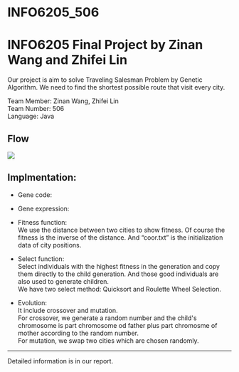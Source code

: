# INFO6205_506
INFO6205 Final Project by Zinan Wang and Zhifei Lin
==
Our project is aim to solve Traveling Salesman Problem by Genetic Algorithm. We need to find the shortest possible route that visit every city. 


Team Member: Zinan Wang, Zhifei Lin<br>
Team Number: 506<br>
Language: Java


Flow
-----
![](https://imgsa.baidu.com/forum/w%3D580/sign=ab5b6c78b499a9013b355b3e2d940a58/fc73f6bf6c81800aadb33962bd3533fa828b4737.jpg)


Implmentation:
------------
* Gene code:

* Gene expression:

* Fitness function:<br>
  We use the distance between two cities to show fitness. Of course the fitness is the inverse of the distance. And “coor.txt” is the initialization data of city positions.

* Select function:<br>
  Select individuals with the highest fitness in the generation and copy them directly to the child generation. And those good individuals are also used to generate children.<br>
  We have two select method: Quicksort and Roulette Wheel Selection.
  
* Evolution:<br>
  It include crossover and mutation. <br>
  For crossover, we generate a random number and the child's chromosome is part chromosome od father plus part chromosme of mother according to the random number.<br>
  For mutation, we swap two cities which are chosen randomly.

----

Detailed information is in our report.
